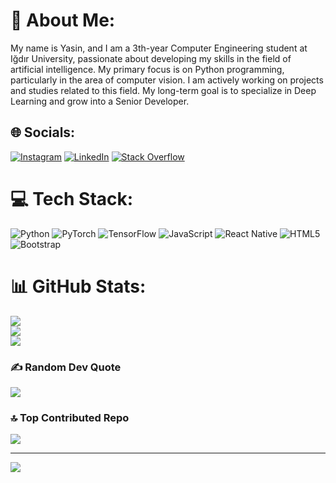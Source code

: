 # 💫 About Me:
My name is Yasin, and I am a 3th-year Computer Engineering student at Iğdır University, passionate about developing my skills in the field of artificial intelligence. My primary focus is on Python programming, particularly in the area of computer vision. I am actively working on projects and studies related to this field. My long-term goal is to specialize in Deep Learning and grow into a Senior Developer.


## 🌐 Socials:
[![Instagram](https://img.shields.io/badge/Instagram-%23E4405F.svg?logo=Instagram&logoColor=white)](https://instagram.com/Yasinkrcmx) [![LinkedIn](https://img.shields.io/badge/LinkedIn-%230077B5.svg?logo=linkedin&logoColor=white)](https://linkedin.com/in/yasin-karacamm) [![Stack Overflow](https://img.shields.io/badge/-Stackoverflow-FE7A16?logo=stack-overflow&logoColor=white)](https://stackoverflow.com/users/22521818) 

# 💻 Tech Stack:
![Python](https://img.shields.io/badge/python-3670A0?style=for-the-badge&logo=python&logoColor=ffdd54) ![PyTorch](https://img.shields.io/badge/PyTorch-%23EE4C2C.svg?style=for-the-badge&logo=PyTorch&logoColor=white) ![TensorFlow](https://img.shields.io/badge/TensorFlow-%23FF6F00.svg?style=for-the-badge&logo=TensorFlow&logoColor=white) ![JavaScript](https://img.shields.io/badge/javascript-%23323330.svg?style=for-the-badge&logo=javascript&logoColor=%23F7DF1E) ![React Native](https://img.shields.io/badge/react_native-%2320232a.svg?style=for-the-badge&logo=react&logoColor=%2361DAFB) ![HTML5](https://img.shields.io/badge/html5-%23E34F26.svg?style=for-the-badge&logo=html5&logoColor=white) ![Bootstrap](https://img.shields.io/badge/bootstrap-%238511FA.svg?style=for-the-badge&logo=bootstrap&logoColor=white)
# 📊 GitHub Stats:
![](https://github-readme-stats.vercel.app/api?username=Yasinkrcm&theme=dark&hide_border=false&include_all_commits=false&count_private=false)<br/>
![](https://github-readme-streak-stats.herokuapp.com/?user=Yasinkrcm&theme=dark&hide_border=false)<br/>
![](https://github-readme-stats.vercel.app/api/top-langs/?username=Yasinkrcm&theme=dark&hide_border=false&include_all_commits=false&count_private=false&layout=compact)

### ✍️ Random Dev Quote
![](https://quotes-github-readme.vercel.app/api?type=horizontal&theme=radical)

### 🔝 Top Contributed Repo
![](https://github-contributor-stats.vercel.app/api?username=Yasinkrcm&limit=5&theme=dark&combine_all_yearly_contributions=true)

---
[![](https://visitcount.itsvg.in/api?id=Yasinkrcm&icon=2&color=0)](https://visitcount.itsvg.in)
